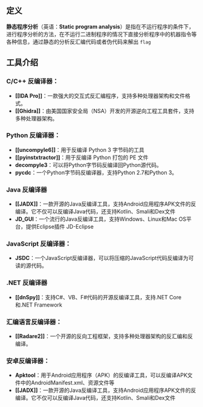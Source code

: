 ## 定义

**静态程序分析**（英语：**Static program analysis**）是指在不运行程序的条件下，进行程序分析的方法，在不运行二进制程序的情况下直接分析程序中的机器指令等各种信息，通过静态的分析反汇编代码或者伪代码来解出 `flag`
## 工具介绍

### C/C++ 反编译器：

- **[[IDA Pro]]**：一款强大的交互式反汇编程序，支持多种处理器架构和文件格式。
- **[[Ghidra]]**：由美国国家安全局（NSA）开发的开源逆向工程工具套件，支持多种处理器架构。
### Python 反编译器：

- **[[uncompyle6]]**：用于反编译 Python 3 字节码的工具
- **[[pyinstxtractor]]**：用于反编译 Python 打包的 PE 文件
- **decompyle3**：可以将Python字节码反编译回Python源代码。
- **pycdc**：一个Python字节码反编译器，支持Python 2.7和Python 3。
### Java 反编译器

- **[[JADX]]**：一款开源的Java反编译工具，支持Android应用程序APK文件的反编译。它不仅可以反编译Java代码，还支持Kotlin、Smali和Dex文件
- **JD_GUI**：一个流行的Java反编译工具，支持Windows、Linux和Mac OS平台，提供Eclipse插件 JD-Eclipse
### JavaScript 反编译器：

- **JSDC**：一个JavaScript反编译器，可以将压缩的JavaScript代码反编译为可读的源代码。
### .NET 反编译器

- **[[dnSpy]]**：支持C#、VB、F#代码的开源反编译工具，支持.NET Core和.NET Framework
### 汇编语言反编译器：

- **[[Radare2]]**：一个开源的反向工程框架，支持多种处理器架构的反汇编和反编译。
### 安卓反编译器：

- **Apktool**：用于Android应用程序（APK）的反编译工具，可以反编译APK文件中的AndroidManifest.xml、资源文件等
- **[[JADX]]**：一款开源的Java反编译工具，支持Android应用程序APK文件的反编译。它不仅可以反编译Java代码，还支持Kotlin、Smali和Dex文件



